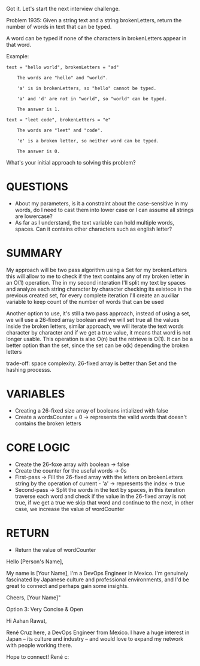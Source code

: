 Got it. Let's start the next interview challenge.

Problem 1935: Given a string text and a string brokenLetters, return the number of words in text that can be typed.

A word can be typed if none of the characters in brokenLetters appear in that word.

Example:

    text = "hello world", brokenLetters = "ad"

        The words are "hello" and "world".

        'a' is in brokenLetters, so "hello" cannot be typed.

        'a' and 'd' are not in "world", so "world" can be typed.

        The answer is 1.

    text = "leet code", brokenLetters = "e"

        The words are "leet" and "code".

        'e' is a broken letter, so neither word can be typed.

        The answer is 0.

What's your initial approach to solving this problem?

# QUESTIONS

- About my parameters, is it a constraint about the case-sensitive in my words, do I need to cast them into lower case or I can assume all strings are lowercase?
- As far as I understand, the text variable can hold multiple words, spaces. Can it contains other characters such as english letter?

# SUMMARY
My approach will be two pass algorithm using a Set for my brokenLetters this will allow to me to check if the text contains any of my broken letter in an O(1) operation. The in my second interation I'll split my text by spaces and analyze each string character by character checking its existece in the previous created set, for every complete iteration I'll create an auxiliar variable to keep count of the number of words that can be used

Another option to use, it's still a two pass approach, instead of using a set, we will use a 26-fixed array boolean and we will set true all the values inside the broken letters, similar approach, we will iterate the text words character by character and if we get a true value, it means that word is not longer usable. This operation is also O(n) but the retrieve is O(1).
It can be a better option than the set, since the set can be o(k) depending the broken letters

trade-off: space complexity. 26-fixed array is better than Set and the hashing processs.

# VARIABLES
- Creating a 26-fixed size array of booleans intialized with false
- Create a wordsCounter = 0 -> represents the valid words that doesn't contains the broken letters

# CORE LOGIC
- Create the 26-foxe array with boolean -> false
- Create the counter for the useful words -> 0s
- First-pass -> Fill the 26-fixed array with the letters on brokenLetters string by the operation of current - 'a' -> represents the index -> true
- Second-pass -> Split the words in the text by spaces, in this iteration traverse each word and check if the value in the 26-fixed array is not true, if we get a true we skip that word and continue to the next, in other case, we increase the value of wordCounter

# RETURN
- Return the value of wordCounter

Hello [Person's Name],

My name is [Your Name], I'm a DevOps Engineer in Mexico. I'm genuinely fascinated by Japanese culture and professional environments, and I'd be great to connect and perhaps gain some insights.

Cheers,
[Your Name]"

Option 3: Very Concise & Open


Hi  Aahan Rawat,

René Cruz here, a DevOps Engineer from Mexico. I have a huge interest in Japan – its culture and industry – and would love to expand my network with people working there.

Hope to connect!
René c: